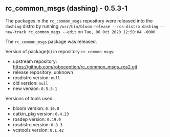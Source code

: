 ## rc_common_msgs (dashing) - 0.5.3-1

The packages in the `rc_common_msgs` repository were released into the `dashing` distro by running `/usr/bin/bloom-release --ros-distro dashing --new-track rc_common_msgs --edit` on `Tue, 06 Oct 2020 12:50:04 -0000`

The `rc_common_msgs` package was released.

Version of package(s) in repository `rc_common_msgs`:

- upstream repository: https://github.com/roboception/rc_common_msgs_ros2.git
- release repository: unknown
- rosdistro version: `null`
- old version: `null`
- new version: `0.5.3-1`

Versions of tools used:

- bloom version: `0.10.0`
- catkin_pkg version: `0.4.23`
- rosdep version: `0.19.0`
- rosdistro version: `0.8.3`
- vcstools version: `0.1.42`


